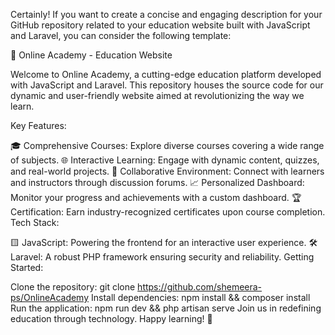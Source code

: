 
Certainly! If you want to create a concise and engaging description for your GitHub repository related to your education website built with JavaScript and Laravel, you can consider the following template:

🚀 Online Academy - Education Website

Welcome to Online Academy, a cutting-edge education platform developed with JavaScript and Laravel. This repository houses the source code for our dynamic and user-friendly website aimed at revolutionizing the way we learn.

Key Features:

🎓 Comprehensive Courses: Explore diverse courses covering a wide range of subjects.
🌐 Interactive Learning: Engage with dynamic content, quizzes, and real-world projects.
🚀 Collaborative Environment: Connect with learners and instructors through discussion forums.
📈 Personalized Dashboard: Monitor your progress and achievements with a custom dashboard.
🏆 Certification: Earn industry-recognized certificates upon course completion.
Tech Stack:

🟨 JavaScript: Powering the frontend for an interactive user experience.
🛠️ Laravel: A robust PHP framework ensuring security and reliability.
Getting Started:

Clone the repository: git clone https://github.com/shemeera-ps/OnlineAcademy
Install dependencies: npm install && composer install
Run the application: npm run dev && php artisan serve
Join us in redefining education through technology. Happy learning! 🚀

